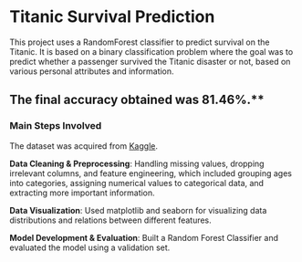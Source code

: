 # Titanic Survival Prediction

This project uses a RandomForest classifier to predict survival on the Titanic. It is based on a binary classification problem where the goal was to predict whether a passenger survived the Titanic disaster or not, based on various personal attributes and information.

## The final accuracy obtained was 81.46%.**

### Main Steps Involved

The dataset was acquired from [Kaggle](https://www.kaggle.com/competitions/titanic/overview).

**Data Cleaning & Preprocessing**: Handling missing values, dropping irrelevant columns, and feature engineering, which included grouping ages into categories, assigning numerical values to categorical data, and extracting more important information.

**Data Visualization**: Used matplotlib and seaborn for visualizing data distributions and relations between different features.

**Model Development & Evaluation**: Built a Random Forest Classifier and evaluated the model using a validation set.
